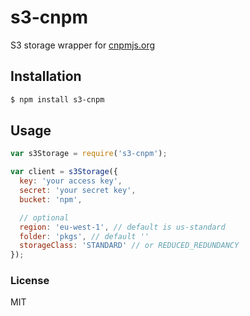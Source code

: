 # s3-cnpm

S3 storage wrapper for [cnpmjs.org](htps://github.com/cnpm/cnpmjs.org)

## Installation

```bash
$ npm install s3-cnpm
```

## Usage

```js
var s3Storage = require('s3-cnpm');

var client = s3Storage({
  key: 'your access key',
  secret: 'your secret key',
  bucket: 'npm',

  // optional
  region: 'eu-west-1', // default is us-standard
  folder: 'pkgs', // default ''
  storageClass: 'STANDARD' // or REDUCED_REDUNDANCY
});
```

### License

MIT